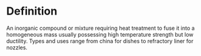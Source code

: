# Definition

An inorganic compound or mixture requiring heat treatment to fuse it
into a homogeneous mass usually possessing high temperature strength but
low ductility. Types and uses range from china for dishes to refractory
liner for nozzles.

